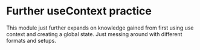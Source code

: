 # Further useContext practice

This module just further expands on knowledge gained from first using use context and creating a global state. Just messing around with different formats and setups.
